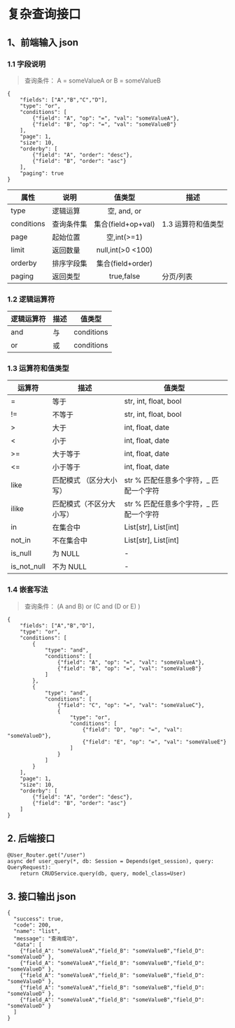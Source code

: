 # 复杂查询接口

## 1、前端输入 json

### 1.1 字段说明

> 查询条件： A = someValueA or B = someValueB

```
{
    "fields": ["A","B","C","D"],
    "type": "or",
    "conditions": [
        {"field": "A", "op": "=", "val": "someValueA"},
        {"field": "B", "op": "=", "val": "someValueB"}
    ],
    "page": 1,
    "size": 10,
    "orderby": [
        {"field": "A", "order": "desc"},
        {"field": "B", "order": "asc"}
    ],
    "paging": true
}
```

| 属性         | 说明    |        值类型        | 描述          |
|------------|-------|:-----------------:|-------------|
| type       | 逻辑运算  |    空, and, or     |             |
| conditions | 查询条件集 | 集合(field+op+val)  | 1.3 运算符和值类型 |
| page       | 起始位置  |    空,int(>=1)     |             |
| limit      | 返回数量  | null,int(>0 <100) |             |
| orderby    | 排序字段集 |  集合(field+order)  |             |     
| paging    | 返回类型  |    true,false     |分页/列表             |       


### 1.2 逻辑运算符

| 逻辑运算符 | 描述 | 值类型        |
|-------|----|------------|
| and   | 与  | conditions |
| or    | 或  | conditions |

### 1.3 运算符和值类型

| 运算符         | 描述           | 值类型                     |
|-------------|--------------|-------------------------|
| =           | 等于           | str, int, float, bool   |
| !=          | 不等于          | str, int, float, bool   |
| \>          | 大于           | int, float, date        |
| <           | 小于           | int, float, date        |
| >=          | 大于等于         | int, float, date        |
| <=          | 小于等于         | int, float, date        |    
| like        | 匹配模式 （区分大小写） | str % 匹配任意多个字符，_ 匹配一个字符 |    
| ilike       | 匹配模式（不区分大小写） | str	% 匹配任意多个字符，_ 匹配一个字符 |    
| in          | 在集合中         | List[str], List[int]    |    
| not_in      | 不在集合中        | List[str], List[int]    |    
| is_null     | 为 NULL       | -                       |    
| is_not_null | 不为 NULL      | -                       |    

### 1.4 嵌套写法

> 查询条件： (A and B) or (C and (D or E) )

```
{
    "fields": ["A","B","D"],
    "type": "or",
    "conditions": [
        {
            "type": "and",
            "conditions": [
                {"field": "A", "op": "=", "val": "someValueA"},
                {"field": "B", "op": "=", "val": "someValueB"}
            ]
        },
        {
            "type": "and",
            "conditions": [
                {"field": "C", "op": "=", "val": "someValueC"},
                {
                    "type": "or",
                    "conditions": [
                        {"field": "D", "op": "=", "val": "someValueD"},
                        {"field": "E", "op": "=", "val": "someValueE"}
                    ]
                }
            ]
        }
    ],
    "page": 1,
    "size": 10,
    "orderby": [
        {"field": "A", "order": "desc"},
        {"field": "B", "order": "asc"}
    ]
}
```

## 2. 后端接口

```
@User_Router.get("/user")
async def user_query(*, db: Session = Depends(get_session), query: QueryRequest):
    return CRUDService.query(db, query, model_class=User)
```

## 3. 接口输出 json

```
{
  "success": true,
  "code": 200,
  "name": "list",
  "message": "查询成功",
  "data": [
    {"field_A": "someValueA","field_B": "someValueB","field_D": "someValueD" },
    {"field_A": "someValueA","field_B": "someValueB","field_D": "someValueD" },
    {"field_A": "someValueA","field_B": "someValueB","field_D": "someValueD" },
    {"field_A": "someValueA","field_B": "someValueB","field_D": "someValueD" },
    {"field_A": "someValueA","field_B": "someValueB","field_D": "someValueD" }
  ]
}

```
